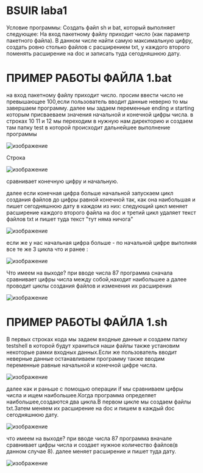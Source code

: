 # BSUIR laba1
Условие программы:
Создать файл sh и bat, который выполняет следующее: 
На вход пакетному файлу приходит число (как параметр пакетного файла).
В данном числе найти самую максимальную цифру, 
создать ровно столько файлов с расширением txt,
у каждого второго поменять расширение на doc и записать туда сегодняшнюю дату.


# ПРИМЕР РАБОТЫ ФАЙЛА 1.bat
на вход пакетному файлу приходит число.
просим ввести число не превышающее 100,если пользователь вводит данные неверно то мы завершаем программу.
далее мы задаем переменные ending и starting которым присваеваем значения начальной и конечной цифры числа.
в строках 10 11 и 12 мы переходим в нужную нам директорию и создаем там папку test в которой происходит дальнейшее выполнение программы

![изображение](https://github.com/devert007/2laba/assets/144791941/ef8c7b72-b894-47a0-a5b9-701278b8e9f4)

Строка 

![изображение](https://github.com/devert007/2laba/assets/144791941/a6597926-932b-4341-822d-ffa1d4310a9d)

сравнивает конечную цифру и начальную.

далее если конечная цифра больше начальной запускаем цикл создания файлов до цифры равной конечной так, как она наибольшая и пишет сегодняшнюю дату в каждом из них:
следующий цикл меняет расширение каждого второго файла на doc 
и третий цикл удаляет текст файлов txt и пишет туда текст "тут няма ничога"


![изображение](https://github.com/devert007/2laba/assets/144791941/42416687-e328-4013-aa4d-7d174fd94bf0)


если же у нас начальная цифра больше - по начальной цифре выполняя все те же 3 цикла что и ранее   :


![изображение](https://github.com/devert007/2laba/assets/144791941/bd7d3a59-6c03-4d5a-9955-0df5293ff577)


Что имеем на выходе?
при вводе числа 87 программа сначала сравнивает цифры числа между собой,находит наибольшее а далее проводит циклы создания файлов и изменения их расширения


![изображение](https://github.com/iis-32170x/RPIIS/assets/144791941/2a72eafd-75a9-4f3a-8ad8-14c846f86711)



# ПРИМЕР РАБОТЫ ФАЙЛА 1.sh
В первых строках кода мы задаем входные данные и создаем папку testshell в которой будут храниться наши файлы
также установим некоторые рамки входных данных.Если же пользователь вводит неверные данные останавливаем программу
также вводим переменные равные начальной и конечной цифре числа.


![изображение](https://github.com/iis-32170x/RPIIS/assets/144791941/3644aff6-0f14-41e6-b8a5-79564a1a7b44)



далее как и раньше с помощью операции if мы сравниваем цифры числа и ищем наибольшее.Когда программа определяет наибольшее,создаются два цикла.В первом цикле мы создаем файлы txt.Затем меняем их расширение на doc и пишем в каждый doc сегодняшнюю дату.



![изображение](https://github.com/iis-32170x/RPIIS/assets/144791941/07652677-a809-45d7-bf6a-2a0bb12619f4)



что имеем на выходе?
при вводе числа 87 программа вначале сравнивает цифры числа и создает нужное количество файлов(в данном случае 8).
далее меняет расширение и пишет туда дату.


![изображение](https://github.com/iis-32170x/RPIIS/assets/144791941/3fc7b54c-23b6-4ad8-acec-3ac1af20ab58)












